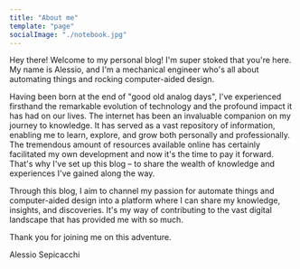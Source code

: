 ```yaml
---
title: "About me"
template: "page"
socialImage: "./notebook.jpg"
---
```


Hey there!
Welcome to my personal blog! I'm super stoked that you're here. My name is Alessio, and I'm a mechanical engineer who's all about automating things and rocking computer-aided design.

Having been born at the end of "good old analog days", I've experienced firsthand the remarkable evolution of technology and the profound impact it has had on our lives. The internet has been an invaluable companion on my journey to knowledge. It has served as a vast repository of information, enabling me to learn, explore, and grow both personally and professionally. The tremendous amount of resources available online has certainly facilitated my own development and now it's the time to pay it forward. That's why I've set up this blog – to share the wealth of knowledge and experiences I've gained along the way.

Through this blog, I aim to channel my passion for automate things and computer-aided design into a platform where I can share my knowledge, insights, and discoveries. It's my way of contributing to the vast digital landscape that has provided me with so much.

Thank you for joining me on this adventure.

Alessio Sepicacchi
